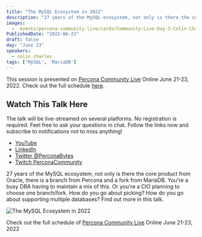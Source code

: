 ```yaml
---
title: "The MySQL Ecosystem in 2022"
description: "27 years of the MySQL ecosystem, not only is there the core product from Oracle, there is a branch from Percona and a fork from MariaDB"
images:
  -  events/percona-community-live/cards/Community-Live-Day-3-Colin-Charles.jpg
PublishedDate: "2022-06-23"
draft: false
day: "June 23"
speakers:
  - colin_charles
tags: ['MySQL', 'MariaDB']
---
```



This session is presented on [Percona Community Live](/events/percona-community-live-2022/) Online June 21-23, 2022. Check out the full schedule [here](/events/percona-community-live-2022/).

## Watch This Talk Here

The talk will be live-streamed on several platforms. No registration is required. Feel free to ask your questions in chat. Follow the links now and subscribe to notifications not to miss anything!

* [YouTube](https://www.youtube.com/watch?v=RXexzG_L47A)
* [LinkedIn](https://www.linkedin.com/video/event/urn:li:ugcPost:6940255935252631552/)
* [Twitter @PerconaBytes](https://twitter.com/PerconaBytes)
* [Twitch PerconaCommunity](https://www.twitch.tv/perconacommunity)

27 years of the MySQL ecosystem, not only is there the core product from Oracle, there is a branch from Percona and a fork from MariaDB. You're a busy DBA having to maintain a mix of this. Or you're a CIO planning to choose one branch/fork. How do you go about picking? How do you go about supporting multiple databases? Find out more in this talk.


![The MySQL Ecosystem in 2022](events/percona-community-live/cards/Community-Live-Day-3-Colin-Charles.jpg)

Check out the full schedule of [Percona Community Live](/events/percona-community-live-2022/) Online June 21-23, 2022